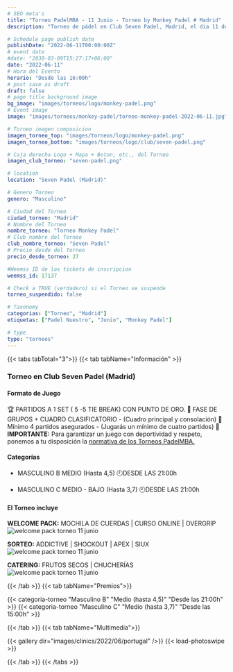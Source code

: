 ```yaml
---
# SEO meta's
title: "Torneo PadelMBA - 11 Junio - Torneo by Monkey Padel # Madrid"
description: "Torneo de pádel en Club Seven Padel, Madrid, el dia 11 de Junio 2022 by Monkey Padel. Organizado gracias a PadelMBA, lider en formacion online de pádel."

# Schedule page publish date
publishDate: "2022-06-11T00:00:00Z"
# event date
#date: "2030-03-09T15:27:17+06:00"
date: "2022-06-11"
# Hora del Evento
horario: "Desde las 16:00h"
# post save as draft
draft: false
# page title background image
bg_image: "images/torneos/logo/monkey-padel.png"
# Event image
image: "images/torneos/monkey-padel/torneo-monkey-padel-2022-06-11.jpg"

# Torneo imagen composicion
imagen_torneo_top: "images/torneos/logo/monkey-padel.png"
imagen_torneo_bottom: "images/torneos/logo/club/seven-padel.png"

# Caja derecha Logo + Mapa + Boton, etc., del Torneo
imagen_club_torneo: "seven-padel.png"

# location
location: "Seven Padel (Madrid)"

# Genero Torneo
genero: "Masculino"

# Ciudad del Torneo
ciudad_torneo: "Madrid"
# Nombre del Torneo
nombre_torneo: "Torneo Monkey Padel"
# Club nombre del Torneo
club_nombre_torneo: "Seven Padel"
# Precio desde del Torneo
precio_desde_torneo: 27

#Weemss ID de los tickets de inscripcion
weemss_id: 17137

# Check a TRUE (verdadero) si el Torneo se suspende
torneo_suspendido: false

# Taxonomy
categorias: ["Torneo", "Madrid"]
etiquetas: ["Padel Nuestro", "Junio", "Monkey Padel"]

# type
type: "torneos"
---
```


{{< tabs tabTotal="3">}}
{{< tab tabName="Información" >}}

### Torneo en Club Seven Padel (Madrid)

#### Formato de Juego

🏆 PARTIDOS A 1 SET ( 5 -5 TIE BREAK) CON PUNTO DE ORO.
🔹 FASE DE GRUPOS + CUADRO CLASIFICATORIO - (Cuadro principal y consolación)
🎾 Mínimo 4 partidos asegurados - (Jugarás un mínimo de cuatro partidos)
📢 **IMPORTANTE:** Para garantizar un juego con deportividad y respeto, ponemos a tu disposición la [normativa de los Torneos PadelMBA.](/normativa/normativa-torneos-padelmba.pdf)

#### Categorías

- MASCULINO B
MEDIO (Hasta 4,5)
🕘DESDE LAS 21:00h

- MASCULINO C
MEDIO - BAJO (Hasta 3,7)
🕘DESDE LAS 21:00h

#### El Torneo incluye

**WELCOME PACK:** MOCHILA DE CUERDAS | CURSO ONLINE | OVERGRIP
![welcome pack torneo 11 junio](/images/torneos/padelvip/inscripcion/welcome-pack-inscripcion-padelvip-24-junio.png)

**SORTEO:** ADDICTIVE | SHOCKOUT | APEX | SIUX
![welcome pack torneo 11 junio](/images/torneos/padelvip/inscripcion/sorteo-torneo-padelvip-24-junio.png)

**CATERING:** FRUTOS SECOS | CHUCHERÍAS
![welcome pack torneo 11 junio](/images/torneos/padelvip/inscripcion/catering-torneo-padelvip.png)

{{< /tab >}}
{{< tab tabName="Premios">}}

{{< categoria-torneo "Masculino B" "Medio (hasta 4,5)" "Desde las 21:00h" >}}
{{< categoria-torneo "Masculino C" "Medio (hasta 3,7)" "Desde las 15:00h" >}}

{{< /tab >}}
{{< tab tabName="Multimedia">}}

{{< gallery dir="images/clinics/2022/06/portugal" />}} {{< load-photoswipe >}}

{{< /tab >}}
{{< /tabs >}}
